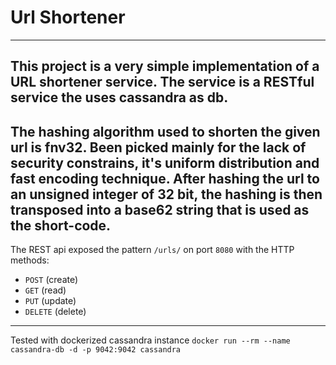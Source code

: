 # Url Shortener


---
This project is a very simple implementation of a URL shortener service.
The service is a RESTful service the uses cassandra as db.
---
The hashing algorithm used to shorten the given url is fnv32. Been picked mainly for the lack of security constrains,
it's uniform distribution and fast encoding technique.
After hashing the url to an unsigned integer of 32 bit, 
the hashing is then transposed into a base62 string that is used as the short-code.
---
The REST api exposed the pattern `/urls/` on port `8080` with the HTTP methods:
* `POST` (create)
* `GET` (read)
* `PUT` (update)
* `DELETE` (delete)

---
Tested with dockerized cassandra instance `docker run --rm --name cassandra-db -d -p 9042:9042 cassandra`